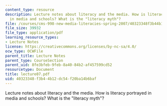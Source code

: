 ```yaml
---
content_type: resource
description: Lecture notes about literacy and the media. How is literacy portrayed
  in media and schools? What is the "literacy myth"?
file: /courses/cms-998-new-media-literacies-spring-2007/40323348f3b44b12dc54f20ba14b6baf_lecture07.pdf
file_size: 39932
file_type: application/pdf
learning_resource_types:
- Lecture Notes
license: https://creativecommons.org/licenses/by-nc-sa/4.0/
ocw_type: OCWFile
parent_title: Lecture Notes
parent_type: CourseSection
parent_uid: 8fe3bfeb-9feb-8a40-84b2-af457599cd52
resourcetype: Document
title: lecture07.pdf
uid: 40323348-f3b4-4b12-dc54-f20ba14b6baf
---
```

Lecture notes about literacy and the media. How is literacy portrayed in media and schools? What is the "literacy myth"?